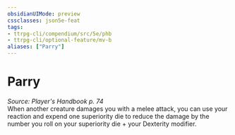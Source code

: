 ```yaml
---
obsidianUIMode: preview
cssclasses: json5e-feat
tags:
- ttrpg-cli/compendium/src/5e/phb
- ttrpg-cli/optional-feature/mv-b
aliases: ["Parry"]
---
```

# Parry
*Source: Player's Handbook p. 74*  
When another creature damages you with a melee attack, you can use your reaction and expend one superiority die to reduce the damage by the number you roll on your superiority die + your Dexterity modifier.